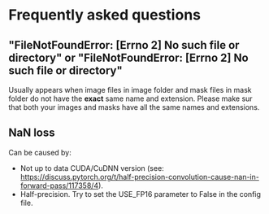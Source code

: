 # Frequently asked questions

## "FileNotFoundError: [Errno 2] No such file or directory" or "FileNotFoundError: [Errno 2] No such file or directory"

Usually appears when image files in image folder and mask files in mask folder do not have the **exact** same name and extension. Please make sur that both your images and masks have all the same names and extensions.

## NaN loss

Can be caused by:
* Not up to data CUDA/CuDNN version (see: https://discuss.pytorch.org/t/half-precision-convolution-cause-nan-in-forward-pass/117358/4).
* Half-precision. Try to set the USE_FP16 parameter to False in the config file.